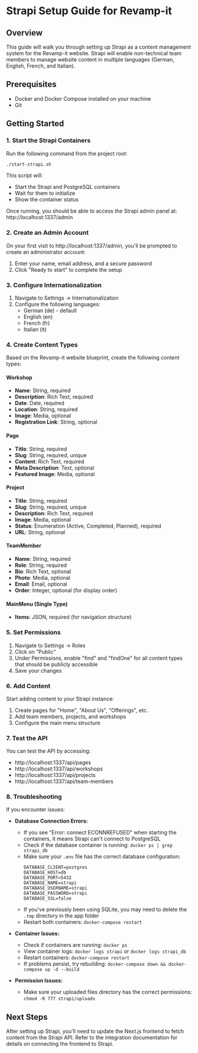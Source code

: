 # Strapi Setup Guide for Revamp-it

## Overview

This guide will walk you through setting up Strapi as a content management system for the Revamp-it website. Strapi will enable non-technical team members to manage website content in multiple languages (German, English, French, and Italian).

## Prerequisites

- Docker and Docker Compose installed on your machine
- Git

## Getting Started

### 1. Start the Strapi Containers

Run the following command from the project root:

```bash
./start-strapi.sh
```

This script will:
- Start the Strapi and PostgreSQL containers
- Wait for them to initialize
- Show the container status

Once running, you should be able to access the Strapi admin panel at: http://localhost:1337/admin

### 2. Create an Admin Account

On your first visit to http://localhost:1337/admin, you'll be prompted to create an administrator account:

1. Enter your name, email address, and a secure password
2. Click "Ready to start" to complete the setup

### 3. Configure Internationalization

1. Navigate to Settings → Internationalization
2. Configure the following languages:
   - German (de) - default
   - English (en)
   - French (fr)
   - Italian (it)

### 4. Create Content Types

Based on the Revamp-it website blueprint, create the following content types:

#### Workshop

- **Name**: String, required
- **Description**: Rich Text, required
- **Date**: Date, required
- **Location**: String, required
- **Image**: Media, optional
- **Registration Link**: String, optional

#### Page

- **Title**: String, required
- **Slug**: String, required, unique
- **Content**: Rich Text, required
- **Meta Description**: Text, optional
- **Featured Image**: Media, optional

#### Project

- **Title**: String, required
- **Slug**: String, required, unique
- **Description**: Rich Text, required
- **Image**: Media, optional
- **Status**: Enumeration (Active, Completed, Planned), required
- **URL**: String, optional

#### TeamMember

- **Name**: String, required
- **Role**: String, required
- **Bio**: Rich Text, optional
- **Photo**: Media, optional
- **Email**: Email, optional
- **Order**: Integer, optional (for display order)

#### MainMenu (Single Type)

- **Items**: JSON, required (for navigation structure)

### 5. Set Permissions

1. Navigate to Settings → Roles
2. Click on "Public"
3. Under Permissions, enable "find" and "findOne" for all content types that should be publicly accessible
4. Save your changes

### 6. Add Content

Start adding content to your Strapi instance:

1. Create pages for "Home", "About Us", "Offerings", etc.
2. Add team members, projects, and workshops
3. Configure the main menu structure

### 7. Test the API

You can test the API by accessing:
- http://localhost:1337/api/pages
- http://localhost:1337/api/workshops
- http://localhost:1337/api/projects
- http://localhost:1337/api/team-members

### 8. Troubleshooting

If you encounter issues:

- **Database Connection Errors:**
  - If you see "Error: connect ECONNREFUSED" when starting the containers, it means Strapi can't connect to PostgreSQL
  - Check if the database container is running: `docker ps | grep strapi_db`
  - Make sure your `.env` file has the correct database configuration:
    ```
    DATABASE_CLIENT=postgres
    DATABASE_HOST=db
    DATABASE_PORT=5432
    DATABASE_NAME=strapi
    DATABASE_USERNAME=strapi
    DATABASE_PASSWORD=strapi
    DATABASE_SSL=false
    ```
  - If you've previously been using SQLite, you may need to delete the `.tmp` directory in the app folder
  - Restart both containers: `docker-compose restart`

- **Container Issues:**
  - Check if containers are running: `docker ps`
  - View container logs: `docker logs strapi` or `docker logs strapi_db`
  - Restart containers: `docker-compose restart`
  - If problems persist, try rebuilding: `docker-compose down && docker-compose up -d --build`

- **Permission Issues:**
  - Make sure your uploaded files directory has the correct permissions: `chmod -R 777 strapi/uploads`

## Next Steps

After setting up Strapi, you'll need to update the Next.js frontend to fetch content from the Strapi API. Refer to the integration documentation for details on connecting the frontend to Strapi. 